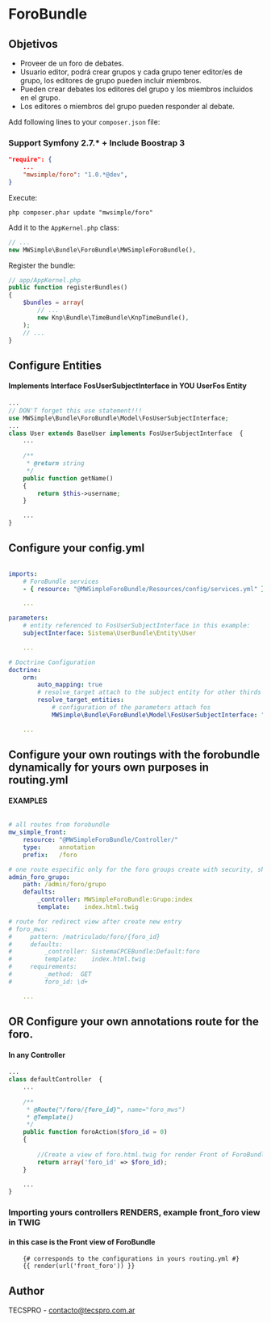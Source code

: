 # ForoBundle

## Objetivos
- Proveer de un foro de debates.
- Usuario editor, podrá crear grupos y cada grupo tener editor/es de grupo, los editores de grupo pueden incluir miembros.
- Pueden crear debates los editores del grupo y los miembros incluidos en el grupo.
- Los editores o miembros del grupo pueden responder al debate.

Add following lines to your `composer.json` file:

### Support Symfony 2.7.* + Include Boostrap 3

```json
"require": {
    ...
    "mwsimple/foro": "1.0.*@dev",
}
```

Execute:

```cli
php composer.phar update "mwsimple/foro"
```

Add it to the `AppKernel.php` class:

```php
// ...
new MWSimple\Bundle\ForoBundle\MWSimpleForoBundle(),
```

Register the bundle:

```php
// app/AppKernel.php
public function registerBundles()
{
    $bundles = array(
        // ...
        new Knp\Bundle\TimeBundle\KnpTimeBundle(),
    );
    // ...
}
```

## Configure Entities

#### Implements Interface FosUserSubjectInterface in YOU UserFos Entity
```php
...
// DON'T forget this use statement!!!
use MWSimple\Bundle\ForoBundle\Model\FosUserSubjectInterface;
...
class User extends BaseUser implements FosUserSubjectInterface  {
    ...
    
    /**
     * @return string
     */
    public function getName()
    {
        return $this->username;
    }

    ...
}
```

## Configure your config.yml
```yaml

imports:
    # ForoBundle services
    - { resource: "@MWSimpleForoBundle/Resources/config/services.yml" }

    ...

parameters:
    # entity referenced to FosUserSubjectInterface in this example:
    subjectInterface: Sistema\UserBundle\Entity\User

    ...

# Doctrine Configuration
doctrine:
    orm:
        auto_mapping: true
        # resolve_target attach to the subject entity for other thirds entities 
        resolve_target_entities:
            # configuration of the parameters attach fos
            MWSimple\Bundle\ForoBundle\Model\FosUserSubjectInterface: "%subjectInterface%"

    ...
```

## Configure your own routings with the forobundle dynamically for yours own purposes in routing.yml
#### EXAMPLES
```yaml

# all routes from forobundle
mw_simple_front:
    resource: "@MWSimpleForoBundle/Controller/"
    type:     annotation
    prefix:   /foro

# one route especific only for the foro groups create with security, show GrupoController Index
admin_foro_grupo:
    path: /admin/foro/grupo
    defaults:
        _controller: MWSimpleForoBundle:Grupo:index
        template:    index.html.twig

# route for redirect view after create new entry
# foro_mws:
#     pattern: /matriculado/foro/{foro_id}
#     defaults:
#         _controller: SistemaCPCEBundle:Default:foro
#         template:    index.html.twig
#     requirements:
#         _method:  GET
#         foro_id: \d+

    ...
```

## OR Configure your own annotations route for the foro.

#### In any Controller
```php
...
class defaultController  {
    ...
    
    /**
     * @Route("/foro/{foro_id}", name="foro_mws")
     * @Template()
     */
    public function foroAction($foro_id = 0)
    {
         
        //Create a view of foro.html.twig for render Front of ForoBundle
        return array('foro_id' => $foro_id);
    }

    ...
}
```

### Importing yours controllers RENDERS, example front_foro view in TWIG
#### in this case is the Front view of ForoBundle
```twig
    {# corresponds to the configurations in yours routing.yml #}
    {{ render(url('front_foro')) }}
```

## Author

TECSPRO - contacto@tecspro.com.ar